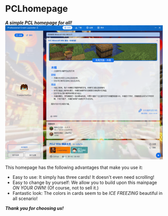 # PCLhomepage
***A simple PCL homepage for all!***
![image](image.png)

    
This homepage has the following advantages that make you use it:
* Easy to use: It simply has three cards! It doesn't even need scrolling!
* Easy to change by yourself: We allow you to build upon this mainpage _ON YOUR OWN_! (Of course, not to sell it.)
* Fantastic look: The colors in cards seem to be _ICE FREEZING_ beautiful in all scenario!

***Thank you for choosing us!***

